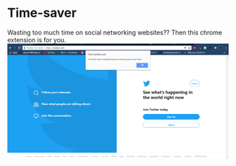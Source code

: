 # Time-saver
Wasting too much time on social networking websites?? Then this chrome extension is for you.
![alt text](https://github.com/aayush1408/Time-saver/blob/master/Screenshot%20(111).png "Screenshot of the extnesion")
